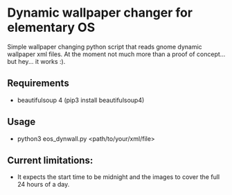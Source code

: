 # Dynamic wallpaper changer for elementary OS

Simple wallpaper changing python script that reads gnome dynamic wallpaper xml files.
At the moment not much more than a proof of concept... but hey... it works :).

## Requirements
- beautifulsoup 4 (pip3 install beautifulsoup4)

## Usage
- python3 eos_dynwall.py <path/to/your/xml/file>

## Current limitations:

- It expects the start time to be midnight and the images to cover the full 24 hours of a day. 
